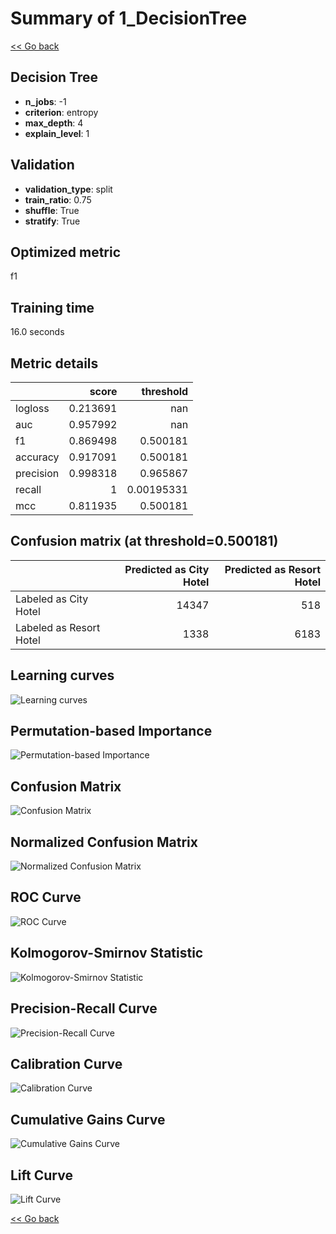 # Summary of 1_DecisionTree

[<< Go back](../README.md)


## Decision Tree
- **n_jobs**: -1
- **criterion**: entropy
- **max_depth**: 4
- **explain_level**: 1

## Validation
 - **validation_type**: split
 - **train_ratio**: 0.75
 - **shuffle**: True
 - **stratify**: True

## Optimized metric
f1

## Training time

16.0 seconds

## Metric details
|           |    score |    threshold |
|:----------|---------:|-------------:|
| logloss   | 0.213691 | nan          |
| auc       | 0.957992 | nan          |
| f1        | 0.869498 |   0.500181   |
| accuracy  | 0.917091 |   0.500181   |
| precision | 0.998318 |   0.965867   |
| recall    | 1        |   0.00195331 |
| mcc       | 0.811935 |   0.500181   |


## Confusion matrix (at threshold=0.500181)
|                         |   Predicted as City Hotel |   Predicted as Resort Hotel |
|:------------------------|--------------------------:|----------------------------:|
| Labeled as City Hotel   |                     14347 |                         518 |
| Labeled as Resort Hotel |                      1338 |                        6183 |

## Learning curves
![Learning curves](learning_curves.png)

## Permutation-based Importance
![Permutation-based Importance](permutation_importance.png)
## Confusion Matrix

![Confusion Matrix](confusion_matrix.png)


## Normalized Confusion Matrix

![Normalized Confusion Matrix](confusion_matrix_normalized.png)


## ROC Curve

![ROC Curve](roc_curve.png)


## Kolmogorov-Smirnov Statistic

![Kolmogorov-Smirnov Statistic](ks_statistic.png)


## Precision-Recall Curve

![Precision-Recall Curve](precision_recall_curve.png)


## Calibration Curve

![Calibration Curve](calibration_curve_curve.png)


## Cumulative Gains Curve

![Cumulative Gains Curve](cumulative_gains_curve.png)


## Lift Curve

![Lift Curve](lift_curve.png)



[<< Go back](../README.md)

